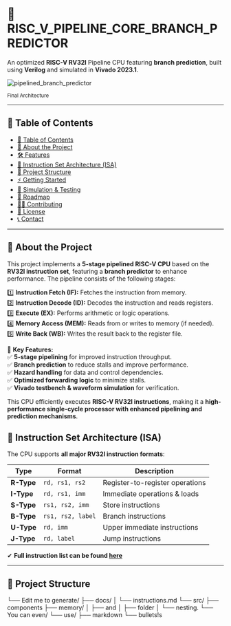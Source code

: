 # 🚀 RISC_V_PIPELINE_CORE_BRANCH_PREDICTOR

An optimized **RISC-V RV32I** Pipeline CPU featuring **branch prediction**, built using **Verilog** and simulated in **Vivado 2023.1**.

![pipelined_branch_predictor](https://github.com/user-attachments/assets/20e39047-01be-47e0-92ae-46db6581dc51)

<sup>Final Architecture</sup>  

---

## 📜 Table of Contents
- [📜 Table of Contents](#-table-of-contents)
- [📌 About the Project](#-about-the-project)
- [🛠️ Features](#️-features)
- [🧠 Instruction Set Architecture (ISA)](#-instruction-set-architecture-isa)
- [📂 Project Structure](#-project-structure)
- [⚡ Getting Started](#-getting-started)
- [🚀 Simulation & Testing](#-simulation--testing)
- [📌 Roadmap](#-roadmap)
- [👨‍💻 Contributing](#-contributing)
- [📜 License](#-license)
- [📞 Contact](#-contact)

---

## 📌 About the Project
This project implements a **5-stage pipelined RISC-V CPU** based on the **RV32I instruction set**, featuring a **branch predictor** to enhance performance. The pipeline consists of the following stages:

1️⃣ **Instruction Fetch (IF):** Fetches the instruction from memory.  
2️⃣ **Instruction Decode (ID):** Decodes the instruction and reads registers.  
3️⃣ **Execute (EX):** Performs arithmetic or logic operations.  
4️⃣ **Memory Access (MEM):** Reads from or writes to memory (if needed).  
5️⃣ **Write Back (WB):** Writes the result back to the register file.  

🚀 **Key Features:**  
✅ **5-stage pipelining** for improved instruction throughput.  
✅ **Branch prediction** to reduce stalls and improve performance.  
✅ **Hazard handling** for data and control dependencies.  
✅ **Optimized forwarding logic** to minimize stalls.  
✅ **Vivado testbench & waveform simulation** for verification.  

This CPU efficiently executes **RISC-V RV32I instructions**, making it a **high-performance single-cycle processor with enhanced pipelining and prediction mechanisms**.


## 🧠 Instruction Set Architecture (ISA)
The CPU supports **all major RV32I instruction formats**:

| Type  | Format          | Description |
|-------|---------------|-------------|
| **R-Type** | `rd, rs1, rs2` | Register-to-register operations |
| **I-Type** | `rd, rs1, imm` | Immediate operations & loads |
| **S-Type** | `rs1, rs2, imm` | Store instructions |
| **B-Type** | `rs1, rs2, label` | Branch instructions |
| **U-Type** | `rd, imm` | Upper immediate instructions |
| **J-Type** | `rd, label` | Jump instructions |

✔ **Full instruction list can be found [here](docs/instructions.md)**  

---

## 📂 Project Structure

 └── Edit me to generate/
    ├── docs/
    │   └── instructions.md
    └── src/
        ├── components
        ├── memory/
        │   ├── and
        │   ├── folder
        │   └── nesting.
        └── You can even/
            └── use/
                ├── markdown
                └── bullets!s